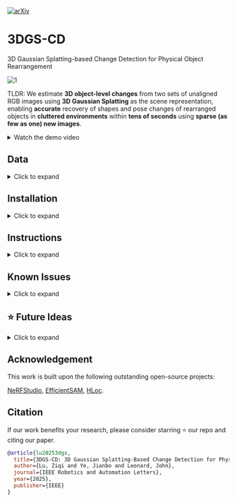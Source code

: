 [![arXiv](https://img.shields.io/badge/arXiv-2411.03706-b31b1b.svg)](https://arxiv.org/abs/2411.03706)
# 3DGS-CD
3D Gaussian Splatting-based Change Detection for Physical Object Rearrangement

![1](https://github.com/user-attachments/assets/659806cd-d127-48aa-addb-771db4458926)


TLDR: We estimate **3D object-level changes** from two sets of unaligned RGB images using **3D Gaussian Splatting** as the scene representation, enabling **accurate** recovery of shapes and pose changes of rearranged objects in **cluttered environments** within **tens of seconds** using **sparse (as few as one) new images**.

<details>
  <summary>Watch the demo video</summary>

[![Watch the video](https://via.placeholder.com/100)](https://github.com/user-attachments/assets/ef073079-6bed-4a06-8f0e-4e765a5fd680)

</details>

## Data


<details>
  <summary>Click to expand</summary>
<p>&nbsp;</p>

The **3DGS-CD dataset** can be found [here](https://drive.google.com/drive/folders/1OPUu643bkbAoryASNMi8_iDJGnypotc0?usp=drive_link).
All the RGB images have been pre-processed (i.e. downscaled and undistorted).
Below is the structure of the data folder:
```
scene_name
  - rgb: Pre-change images
  - rgb_new: Post-change images
    - Images at indices 0, 2, 4, ... are used for change detection
    - Images at indices 1, 3, 5, ... are used for evaluation
  - masks_gt: Ground truth change masks for evaluation images
  - nerfstudio_models: Pre-change 3DGS model weights
  - config.yml: Config file for the pre-change 3DGS model
  - transforms.json: Pre- and post-change camera poses in NerfStudio format
  - configs.json: Hyper-parameters
```
</details>


## Installation

<details>
  <summary>Click to expand</summary>

### 1. Install nerfstudio dependencies

#### 1.0 Create conda environment

```bash
conda create --name gscd -y python=3.8
conda activate gscd
pip install --upgrade pip
```

#### 1.1 Install CUDA dependencies

Install PyTorch with CUDA and [tiny-cuda-nn](https://github.com/NVlabs/tiny-cuda-nn).
`cuda-toolkit` is required for building `tiny-cuda-nn`.

For CUDA 11.8:

```bash
pip install torch==2.1.2+cu118 torchvision==0.16.2+cu118 --extra-index-url https://download.pytorch.org/whl/cu118

conda install -c "nvidia/label/cuda-11.8.0" cuda-toolkit
pip install ninja git+https://github.com/NVlabs/tiny-cuda-nn/#subdirectory=bindings/torch
```

See [Dependencies](https://github.com/nerfstudio-project/nerfstudio/blob/main/docs/quickstart/installation.md#dependencies)
in the Installation documentation for more.

#### 1.2 Install nerfstudio dependencies

```
git clone https://github.com/520xyxyzq/3DGS-CD.git 3dgscd
cd 3dgscd
pip install --upgrade pip setuptools
pip install -e .
```

### 2. Install 3DGS-CD dependencies

#### 2.1 Install EfficientSAM

Follow EfficientSAM [instructions](https://github.com/yformer/EfficientSAM)

**OR** if you prefer pip install:

```bash
pip install git+https://github.com/yformer/EfficientSAM.git@c9408a74b1db85e7831977c66e9462c6f4891729
```
Download the EfficientSAM model weight from [here](https://github.com/yformer/EfficientSAM/blob/main/weights/efficient_sam_vits.pt.zip) and change line 21 of [this file](https://github.com/yformer/EfficientSAM/blob/main/efficient_sam/build_efficient_sam.py) in your python lib to point to the downloaded weight. 

#### 2.2 Install HLoc

```bash
pip install git+https://github.com/cvg/Hierarchical-Localization.git@73a3cb0f59659306eb6c15c7213137b2196c5ceb
```
#### 2.3 Install LightGlue

```bash
pip install git+https://github.com/cvg/LightGlue@035612541779b17897aa06d6ff19cb4060111616
```

</details>

## Instructions
<details>
  <summary>Click to expand</summary>

### Run on our data

```
python nerfstudio/scripts/change_det.py \
  --config <data_folder>/<scene_name>/config.yml \
  --transform <data_folder>/<scene_name>/transforms.json \
  --output <data_folder>/<scene_name> \
  --ckpt <data_folder>/<scene_name>/nerfstudio_models/
```

**NOTE**: 
1. All output masks are saved under `<data_folder>/<scene_name>/masks_new/`. The `mask_*.png` files are the object move-out masks (previous location), and the `mask_new_*.png` files are the move-in masks (new location).
2. We have uploaded the pre-change 3DGS models with the data. This means you do not need to train the pre-change 3DGS models.
3. The post-change camera pose estimation is already handled for you, and the poses are stored in the `transforms.json` file.


### Run on custom data

#### 1. Data capture:

(1) Use your camera (tested with iPhone-13 mini camera) to capture >150 images for your scene.

(2) Make object-level changes, such as removing or moving an object.

(3) Capture 1~10 images of the changed state of the scene at different angles.

(4) Upload your images to your favorite folder, e.g. `<data_folder>/<scene_name>/`.

(5) Organize them in the following data structure:

```
scene_name
  - rgb: pre-change images
  - rgb_new: post-change images
```

**NOTE:**
1. When capturing *pre-change* images, try to sufficiently cover your scene to make sure the pre-change 3DGS has a reasonable rendering quality for novel views.
2. When capturing *pre-change* images, try to include the object you plan to move/remove in all images.
3. When capturing *post-change* images, make sure most 3D changes (both old and new object 3D locations) are visible to the images.
4. We recommend starting with a simple case where a single object moves.

#### 2. Data Processing

Process and downscale the captured images using [this script](scripts/process_iphone_data.sh).

**NOTE:**
1. Remember to update the default parameters at the top of this script.

#### 3. Run our method

Run our method using [this script](scripts/real_gsplat_train.sh).

**NOTE:**
1. Remember to update the default parameters at the top of this script.
2. Modify `TRAIN_IDX` to indices of images in `rgb_new` you want to use for change detection.

</details>

## Known Issues
<details>
  <summary>Click to expand</summary>

### Parameter tuning
If the data is not captured carefully, our method can be sensitive to hyperparameters. Below are the key parameters we recommend tuning first:

```
mask_refine_sparse_view
  - Expand EfficientSAM box prompt for 2D change detection
  - 0.0 should be a good starting point
  - Increase if 2D change detection fails
pre_train_pred_bbox_expand
  - Expand EfficientSAM box prompt for 2D segmentation on the pre-change view (for removed/moved objects)
  - 0.05 should be a good starting point
  - Increase if 2D segmentation fails
proj_check_cutoff
  - Cutoff for multi-view mask fusion
  - 0.9 should be a good starting point
  - Increase if unwanted parts are included in the 3D segmentation volume.
  - Decrease if missing parts in the 3D segmentation volume
```

### Bug!
It wouldn’t be surprising if a bug slipped in somewhere in the pipeline. If you catch a bug, please [submit a PR](https://github.com/520xyxyzq/3DGS-CD/pulls) or open an issue to let us know.

**NOTE:**
1. Please include your debug information before reporting a bug.
2. Add `--debug` to [this line](https://github.com/520xyxyzq/3DGS-CD/blob/853b8621ce41715e366b456bebe28b34a8ad0340/scripts/real_gsplat_train.sh#L173) to enable debugging. Also remember to change [this line](https://github.com/520xyxyzq/3DGS-CD/blob/853b8621ce41715e366b456bebe28b34a8ad0340/nerfstudio/scripts/change_det.py#L76) to your debug folder.



</details>


## :star: Future Ideas
<details>
  <summary>Click to expand</summary>

<p>&nbsp;</p>

We’re excited about the future directions this work inspires and enables! Below, we highlight some promising research opportunities. If you're interested in exploring any of these, feel free to reach out—we’d love to chat!

### Sparse-view 3DGS-CD
Can we detect 3D changes with just 4 pre-change images and 4 post-change images?!

### 3DGS-CD enables robot workspace reset

Wouldn’t it be cool if your robot could automatically reset your tabletop every time you make a mess? Check out the simple simulated demo in Section V.B of our paper!

### Fast radiance field model update to reflect 3D changes

No need to recapture data and wait 30 minutes to retrain a radiance field model just because something moved in the scene. Let’s update it based on the estimated changes! Check out the [NeRF-Update](https://arxiv.org/pdf/2403.11024) paper and Section V.C of our paper.

### Non-rigid 3DGS-CD

Let's estimate non-rigid object transformations!

</details>

## Acknowledgement

This work is built upon the following outstanding open-source projects:

[NeRFStudio](https://github.com/nerfstudio-project/nerfstudio), [EfficientSAM](https://github.com/yformer/EfficientSAM), [HLoc](https://github.com/cvg/Hierarchical-Localization).


## Citation

If our work benefits your research, please consider starring :star: our repo and citing our paper.

```bibTex
@article{lu20253dgs,
  title={3DGS-CD: 3D Gaussian Splatting-Based Change Detection for Physical Object Rearrangement},
  author={Lu, Ziqi and Ye, Jianbo and Leonard, John},
  journal={IEEE Robotics and Automation Letters},
  year={2025},
  publisher={IEEE}
}
```
